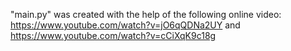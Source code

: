 "main.py" was created with the help of the following online video: https://www.youtube.com/watch?v=jO6qQDNa2UY
and
https://www.youtube.com/watch?v=cCiXqK9c18g
